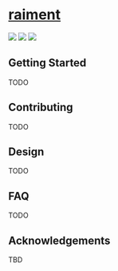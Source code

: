 # [raiment](https://github.com/ridleywinters/raiment)
[![](https://img.shields.io/badge/License-MIT-blue.svg)](https://opensource.org/licenses/MIT)
![](https://img.shields.io/static/v1?label=audience&message=hobbyist&color=55f)
![](https://img.shields.io/static/v1?label=quality&message=prototype&color=55f)

## Getting Started

TODO

## Contributing

TODO

## Design

TODO

## FAQ

TODO

## Acknowledgements

TBD
